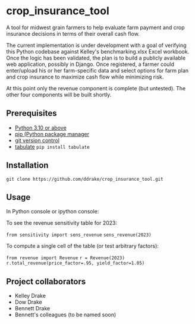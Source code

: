 # crop_insurance_tool

A tool for midwest grain farmers to help evaluate farm payment and crop insurance decisions in terms of their overall cash flow.

The current implementation is under development with a goal of verifying this Python codebase against Kelley's benchmarking.xlsx Excel workbook.  Once the logic has been validated, the plan is to build a publicly available web application, possibly in Django.  Once registered, a farmer could enter/upload his or her farm-specific data and select options for farm plan and crop insurance to maximize cash flow while minimizing risk.

At this point only the revenue component is complete (but untested).  The other four components will be built shortly.

## Prerequisites 

- [Python 3.10 or above](https://www.python.org/)
- [pip (Python package manager](https://pip.pypa.io/en/stable/installation/)
- [git version control](https://git-scm.com/downloads)
- [tabulate](https://pypi.org/project/tabulate/) `pip install tabulate`

## Installation

`git clone https://github.com/ddrake/crop_insurance_tool.git`

## Usage

In Python console or ipython console:

To see the revenue sensitivity table for 2023:

`from sensitivity import sens_revenue`
`sens_revenue(2023)`

To compute a single cell of the table (or test arbitrary factors):

`from revenue import Revenue`
`r = Revenue(2023)`
`r.total_revenue(price_factor=.95, yield_factor=1.05)`

## Project collaborators

- Kelley Drake
- Dow Drake
- Bennett Drake
- Bennett's colleagues (to be named soon)

